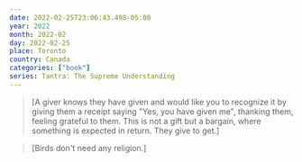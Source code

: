 ```yaml
---
date: 2022-02-25T23:06:43.498-05:00
year: 2022
month: 2022-02
day: 2022-02-25
place: Toronto
country: Canada
categories: ["book"]
series: Tantra: The Supreme Understanding
---
```

> [A giver knows they have given and would like you to recognize it by giving them a receipt saying "Yes, you have given me", thanking them, feeling grateful to them. This is not a gift but a bargain, where something is expected in return. They give to get.]

> [Birds don't need any religion.]
